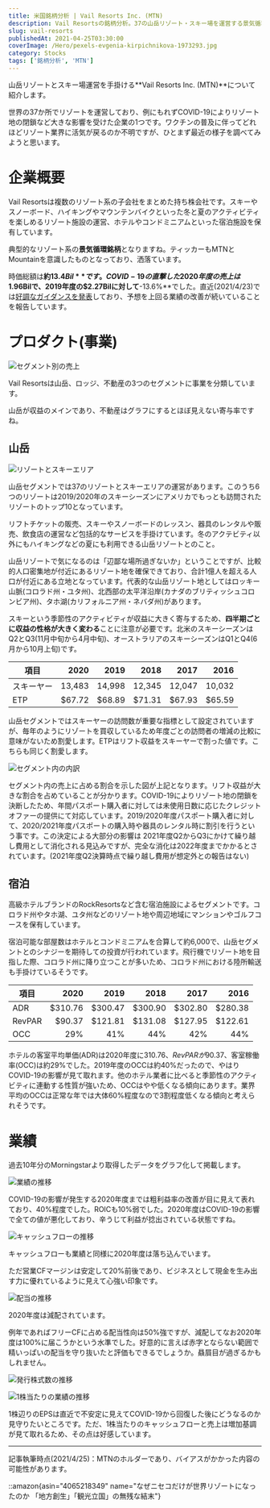 ```yaml
---
title: 米国銘柄分析 | Vail Resorts Inc. (MTN)
description: Vail Resortsの銘柄分析。37の山岳リゾート・スキー場を運営する景気循環銘柄。ロッキー山脈等の立地、リフト収益とホテル事業で構成。COVID-19で大幅減収も高いCFマージンと季節性ビジネスで回復期待の観光・レジャー株の投資分析。
slug: vail-resorts
publishedAt: 2021-04-25T03:30:00
coverImage: /Hero/pexels-evgenia-kirpichnikova-1973293.jpg
category: Stocks
tags: ['銘柄分析', 'MTN']
---
```


山岳リゾートとスキー場運営を手掛ける**Vail Resorts Inc. (MTN)**について紹介します。

世界の37か所でリゾートを運営しており、例にもれずCOVID-19によりリゾート地の閉鎖など大きな影響を受けた企業の1つです。ワクチンの普及に伴ってどれほどリゾート業界に活気が戻るのか不明ですが、ひとまず最近の様子を調べてみようと思います。

# 企業概要

Vail Resortsは複数のリゾート系の子会社をまとめた持ち株会社です。スキーやスノーボード、ハイキングやマウンテンバイクといった冬と夏のアクティビティを楽しめるリゾート施設の運営、ホテルやコンドミニアムといった宿泊施設を保有しています。

典型的なリゾート系の**景気循環銘柄**となりますね。ティッカーもMTNとMountainを意識したものとなっており、洒落ています。

時価総額は**約$13.4Bil**です。COVID-19の直撃した2020年度の売上は$1.96Bilで、2019年度の$2.27Bilに対して**-13.6%**でした。直近(2021/4/23)では[好調なガイダンスを発表](http://investors.vailresorts.com/news-releases/news-release-details/vail-resorts-provides-updated-outlook-nine-month-period-ending)しており、予想を上回る業績の改善が続いていることを報告しています。

# プロダクト(事業)

![セグメント別の売上](/Stocks/mtn-segmentrate.png)

Vail Resortsは山岳、ロッジ、不動産の3つのセグメントに事業を分類しています。

山岳が収益のメインであり、不動産はグラフにするとほぼ見えない寄与率ですね。

## 山岳

![リゾートとスキーエリア](/Stocks/mtn-segment-mountain.jpg)

山岳セグメントでは37のリゾートとスキーエリアの運営があります。このうち6つのリゾートは2019/2020年のスキーシーズンにアメリカでもっとも訪問されたリゾートのトップ10となっています。

リフトチケットの販売、スキーやスノーボードのレッスン、器具のレンタルや販売、飲食店の運営など包括的なサービスを手掛けています。冬のアクテビティ以外にもハイキングなどの夏にも利用できる山岳リゾートとのこと。

山岳リゾートで気になるのは「辺鄙な場所過ぎないか」ということですが、比較的人口密集地が付近にあるリゾート地を確保できており、合計1億人を超える人口が付近にある立地となっています。代表的な山岳リゾート地としてはロッキー山脈(コロラド州・ユタ州)、北西部の太平洋沿岸(カナダのブリティッシュコロンビア州)、タホ湖(カリフォルニア州・ネバダ州)があります。

スキーという季節性のアクティビティが収益に大きく寄与するため、**四半期ごとに収益の性格が大きく変わる**ことに注意が必要です。北米のスキーシーズンはQ2とQ3(11月中旬から4月中旬)、オーストラリアのスキーシーズンはQ1とQ4(6月から10月上旬)です。

| 項目       |   2020 |   2019 |   2018 |   2017 |   2016 |
| ---------- | -----: | -----: | -----: | -----: | -----: |
| スキーヤー | 13,483 | 14,998 | 12,345 | 12,047 | 10,032 |
| ETP        | $67.72 | $68.89 | $71.31 | $67.93 | $65.59 |

山岳セグメントではスキーヤーの訪問数が重要な指標として設定されていますが、毎年のようにリゾートを買収しているため年度ごとの訪問者の増減の比較に意味がないため割愛します。ETPはリフト収益をスキーヤーで割った値です。こちらも同じく割愛します。

![セグメント内の内訳](/Stocks/mtn-mountain-rate.png)

セグメント内の売上に占める割合を示した図が上記となります。リフト収益が大きな割合を占めていることが分かります。COVID-19によりリゾート地の閉鎖を決断したため、年間パスポート購入者に対しては未使用日数に応じたクレジットオファーの提供にて対応しています。2019/2020年度パスポート購入者に対して、2020/2021年度パスポートの購入時や器具のレンタル時に割引を行うという事です。この決定による大部分の影響は 2021年度Q2からQ3にかけて繰り越し費用として消化される見込みですが、完全な消化は2022年度までかかるとされています。(2021年度Q2決算時点で繰り越し費用が想定外との報告はない)

## 宿泊

高級ホテルブランドのRockResortsなど含む宿泊施設によるセグメントです。コロラド州やタホ湖、ユタ州などのリゾート地や周辺地域にマンションやゴルフコースを保有しています。

宿泊可能な部屋数はホテルとコンドミニアムを合算して約6,000で、山岳セグメントとのシナジーを期待しての投資が行われています。飛行機でリゾート地を目指した際、コロラド州に降り立つことが多いため、コロラド州における陸所輸送も手掛けているそうです。

| 項目   |    2020 |    2019 |    2018 |    2017 |    2016 |
| ------ | ------: | ------: | ------: | ------: | ------: |
| ADR    | $310.76 | $300.47 | $300.90 | $302.80 | $280.38 |
| RevPAR |  $90.37 | $121.81 | $131.08 | $127.95 | $122.61 |
| OCC    |     29% |     41% |     44% |     42% |     44% |

ホテルの客室平均単価(ADR)は2020年度に$310.76、RevPARが$90.37、客室稼働率(OCC)は約29%でした。2019年度のOCCは約40%だったので、やはりCOVID-19の影響が見て取れます。他のホテル業者に比べると季節性のアクティビティに連動する性質が強いため、OCCはやや低くなる傾向にあります。業界平均のOCCは正常な年では大体60%程度なので3割程度低くなる傾向と考えられそうです。

# 業績

過去10年分のMorningstarより取得したデータをグラフ化して掲載します。

![業績の推移](/Stocks/mtn-revenue.png)

COVID-19の影響が発生する2020年度までは粗利益率の改善が目に見えて表れており、40%程度でした。ROICも10%弱でした。2020年度はCOVID-19の影響で全ての値が悪化しており、辛うじて利益が捻出されている状態ですね。

![キャッシュフローの推移](/Stocks/mtn-cashflow.png)

キャッシュフローも業績と同様に2020年度は落ち込んでいます。

ただ営業CFマージンは安定して20%前後であり、ビジネスとして現金を生み出す力に優れているように見えて心強い印象です。

![配当の推移](/Stocks/mtn-dividend.png)

2020年度は減配されています。

例年であればフリーCFに占める配当性向は50%強ですが、減配してなお2020年度は100%に届こうかという水準でした。好意的に言えば赤字とならない範囲で精いっぱいの配当を守り抜いたと評価もできるでしょうか。贔屓目が過ぎるかもしれません。

![発行株式数の推移](/Stocks/mtn-eps.png)

![1株当たりの業績の推移](/Stocks/mt-pershare.png)

1株辺りのEPSは直近で不安定に見えてCOVID-19から回復した後にどうなるのか見守りたいところです。ただ、1株当たりのキャッシュフローと売上は増加基調が見て取れるため、その点は好感しています。

---

記事執筆時点(2021/4/25)：MTNのホルダーであり、バイアスがかかった内容の可能性があります。

::amazon{asin="4065218349" name="なぜニセコだけが世界リゾートになったのか 「地方創生」「観光立国」の無残な結末"}
